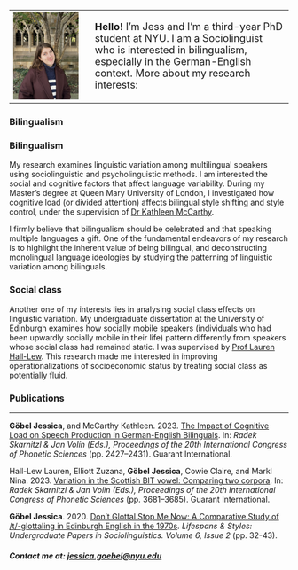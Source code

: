 <table style="border-collapse: collapse; border: none;">
  <tr>
    <td style="border: none; padding-right: 20px;">
      <img src="https://raw.githubusercontent.com/GoebelJess/goebeljess.github.io/c0eca585e79c0b8c26ba7d1f6cdf2f6cfe89a2a0/wesbite%20pic.jpg" width="750">
    </td>
    <td style="border: none; font-size: 18px;">
      <strong>Hello!</strong> I’m Jess and I’m a third-year PhD student at NYU. I am a Sociolinguist who is interested in bilingualism, especially in the German-English context. More about my research interests:
    </td>
  </tr>
</table>

### Bilingualism


### Bilingualism
My research examines linguistic variation among multilingual speakers using sociolinguistic and psycholinguistic methods. I am interested the social and cognitive factors that affect language variability. During my Master’s degree at Queen Mary University of London, I investigated how cognitive load (or divided attention) affects bilingual style shifting and style control, under the supervision of [Dr Kathleen McCarthy](https://www.qmul.ac.uk/sllf/linguistics/people/academic/profiles/mccarthy.html). 

I firmly believe that bilingualism should be celebrated and that speaking multiple languages a gift. One of the fundamental endeavors of my research is to highlight the inherent value of being bilingual, and deconstructing monolingual language ideologies by studying the patterning of linguistic variation among bilinguals. 

### Social class

Another one of my interests lies in analysing social class effects on linguistic variation. My undergraduate dissertation at the University of Edinburgh examines how socially mobile speakers (individuals who had been upwardly socially mobile in their life) pattern differently from speakers whose social class had remained static. I was supervised by [Prof Lauren Hall-Lew](https://www.laurenhall-lew.com/). This research made me interested in improving operationalizations of socioeconomic status by treating social class as potentially fluid. 

### Publications

<hr>

<strong>Göbel Jessica</strong>, and McCarthy Kathleen. 2023. [The Impact of Cognitive Load on Speech Production in German-English Bilinguals](https://www.internationalphoneticassociation.org/icphs-proceedings/ICPhS2023/full_papers/150.pdf).  In: <i>Radek Skarnitzl & Jan Volín (Eds.), Proceedings of the 20th International Congress of Phonetic Sciences</i> (pp. 2427–2431). Guarant International.

Hall-Lew Lauren, Elliott Zuzana, <strong>Göbel Jessica</strong>, Cowie Claire, and Markl Nina. 2023. [Variation in the Scottish BIT vowel: Comparing two corpora](https://www.internationalphoneticassociation.org/icphs-proceedings/ICPhS2023/full_papers/740.pdf). In: <i>Radek Skarnitzl & Jan Volín (Eds.), Proceedings of the 20th International Congress of Phonetic Sciences</i> (pp. 3681–3685). Guarant International.

<strong>Göbel Jessica</strong>. 2020. [Don’t Glottal Stop Me Now: A Comparative Study of /t/-glottaling in Edinburgh English in the 1970s](http://journals.ed.ac.uk/lifespansstyles/article/view/5219/7262). <i>Lifespans & Styles: Undergraduate Papers in Sociolinguistics. Volume 6, Issue 2</i> (pp. 32-43).

##### Contact me at: jessica.goebel@nyu.edu


